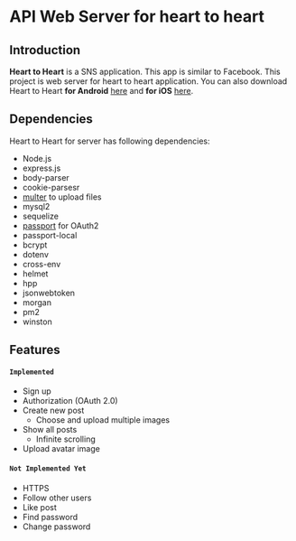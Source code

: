 # API Web Server for heart to heart

## Introduction
**Heart to Heart** is a SNS application. This app is similar to Facebook. This project is web server for heart to heart application. You can also download Heart to Heart **for Android** [here](https://github.com/yologger/heart_to_heart_android) and **for iOS** [here](https://github.com/yologger/heart_to_heart_ios).


## Dependencies
Heart to Heart for server has following dependencies:
* Node.js
* express.js
* body-parser
* cookie-parsesr
* [multer](https://github.com/expressjs/multer) to upload files
* mysql2
* sequelize
* [passport](https://github.com/jaredhanson/passport) for OAuth2
* passport-local
* bcrypt
* dotenv
* cross-env
* helmet
* hpp
* jsonwebtoken
* morgan
* pm2
* winston

## Features
#### `Implemented`
* Sign up
* Authorization (OAuth 2.0)
* Create new post
	- Choose and upload multiple images 
* Show all posts
    - Infinite scrolling
* Upload avatar image

#### `Not Implemented Yet`
* HTTPS
* Follow other users
* Like post
* Find password
* Change password